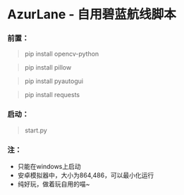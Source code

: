 # AzurLane - 自用碧蓝航线脚本

### 前置：

>pip install opencv-python

>pip install pillow

>pip install pyautogui
        
>pip install requests

### 启动：

>start.py

### 注：
+ 只能在windows上启动
+ 安卓模拟器中，大小为864,486，可以最小化运行
+ 纯好玩，做着玩自用的喵~

